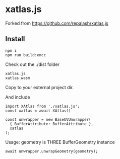 # xatlas.js 

Forked from https://github.com/repalash/xatlas.js

## Install

```
npm i
npm run build:emcc
```

Check out the ./dist folder
```
xatlas.js
xatlas.wasm
```

Copy to your external project dir.

And include
```
import XAtlas from './xatlas.js';
const xatlas = await XAtlas()

const unwrapper = new BaseUVUnwrapper(
  { BufferAttribute: BufferAttribute },
  xatlas
);

```

Usage: geometry is THREE BufferGeometry instance
```
await unwrapper.unwrapGeometry(geometry);
```